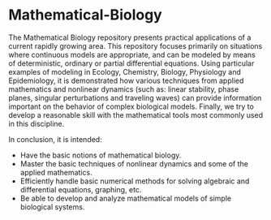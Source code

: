# Mathematical-Biology
The Mathematical Biology repository presents practical applications of a current rapidly growing area. This repository focuses primarily on situations where continuous models are appropriate, and can be modeled by means of deterministic, ordinary or partial differential equations. Using particular examples of modeling in Ecology, Chemistry, Biology, Physiology and Epidemiology, it is demonstrated how various techniques from applied mathematics and nonlinear dynamics (such as: linear stability, phase planes, singular perturbations and traveling waves) can provide information important on the behavior of complex biological models. Finally, we try to develop a reasonable skill with the mathematical tools most commonly used in this discipline.

In conclusion, it is intended:
- Have the basic notions of mathematical biology.
- Master the basic techniques of nonlinear dynamics and some of the applied mathematics.
- Efficiently handle basic numerical methods for solving algebraic and differential equations, graphing, etc.
- Be able to develop and analyze mathematical models of simple biological systems.
